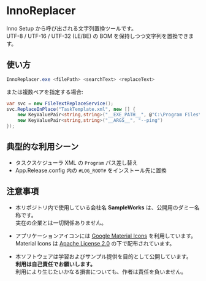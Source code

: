 # InnoReplacer

Inno Setup から呼び出される文字列置換ツールです。  
UTF-8 / UTF-16 / UTF-32 (LE/BE) の BOM を保持しつつ文字列を置換できます。

## 使い方

```powershell
InnoReplacer.exe <filePath> <searchText> <replaceText>
```

または複数ペアを指定する場合:

```csharp
var svc = new FileTextReplaceService();
svc.ReplaceInPlace("TaskTemplate.xml", new [] {
    new KeyValuePair<string,string>("__EXE_PATH__", @"C:\Program Files\SampleWorks\ConsistRunner\ConsistRunner.exe"),
    new KeyValuePair<string,string>("__ARGS__", "--ping")
});
```

## 典型的な利用シーン

- タスクスケジューラ XML の `Program` パス差し替え
- App.Release.config 内の `#LOG_ROOT#` をインストール先に置換

## 注意事項

- 本リポジトリ内で使用している会社名 **SampleWorks** は、公開用のダミー名称です。  
  実在の企業とは一切関係ありません。  

- アプリケーションアイコンには [Google Material Icons](https://fonts.google.com/icons) を利用しています。  
  Material Icons は [Apache License 2.0](https://www.apache.org/licenses/LICENSE-2.0) の下で配布されています。

- 本ソフトウェアは学習およびサンプル提供を目的として公開しています。  
  **利用は自己責任でお願いします。**  
  利用により生じたいかなる損害についても、作者は責任を負いません。
